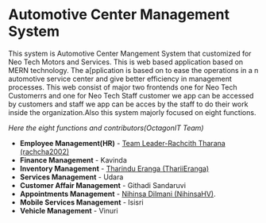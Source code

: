 # Automotive Center Management System

This system is Automotive Center Mangement System that customized for Neo Tech Motors and Services. This is web based application based on MERN technology. The a[pplication is based on to ease the operations in a n automotive service center and give better efficiency in management processes.
This web consist of major two frontends one for Neo Tech Customerrs and one for Neo Tech Staff customer we app can be accessed by customers and staff we app can be acces by the staff to do their work inside the organization.Also this system majorly focused on eight functions.

*Here the eight functions and contributors(OctagonIT Team)*


- **Employee Management(HR)** - [Team Leader-Rachcith Tharana (rachcha2002)](https://github.com/rachcha2002)
- **Finance Management** - Kavinda
- **Inventory Management** - [Tharindu Eranga (ThariiEranga)](https://github.com/ThariiEranga)
- **Services Management** - Udara
- **Customer Affair Management** - Githadi Sandaruvi
- **Appointments Management** - [Nihinsa Dilmani (NihinsaHV)](https://github.com/NihinsaHV).
- **Mobile Services Management** - Isisri
- **Vehicle Management** - Vinuri

